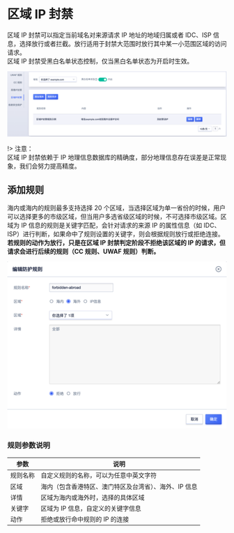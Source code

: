# 区域 IP 封禁

区域 IP 封禁可以指定当前域名对来源请求 IP 地址的地域归属或者 IDC、ISP 信息，选择放行或者拦截。放行适用于封禁大范围时放行其中某一小范围区域的访问请求。  
区域 IP 封禁受黑白名单状态控制，仅当黑白名单状态为开启时生效。

![region_ip_img_1](/images/region_ip_img_1.png)

!> 注意：  
区域 IP 封禁依赖于 IP 地理信息数据库的精确度，部分地理信息存在误差是正常现象，我们会努力提高精度。

## 添加规则

海内或海内的规则最多支持选择 20 个区域，当选择区域为单一省份的时候，用户可以选择更多的市级区域，但当用户多选省级区域的时候，不可选择市级区域。区域为 IP 信息的规则是关键字匹配，会针对请求的来源 IP 的属性信息（如 IDC、ISP）进行判断，如果命中了规则设置的关键字，则会根据规则放行或拒绝连接。**若规则的动作为放行，只是在区域 IP 封禁判定阶段不拒绝该区域的 IP 的请求，但请求会进行后续的规则（CC 规则、UWAF 规则）判断。**

![region_ip_img_2](/images/region_ip_img_2.png)

### 规则参数说明

| 参数     | 说明                                                  |
| -------- | ----------------------------------------------------- |
| 规则名称 | 自定义规则的名称，可以为任意中英文字符                |
| 区域     | 海内（包含香港特区、澳门特区及台湾省）、海外、IP 信息 |
| 详情     | 区域为海内或海外时，选择的具体区域                    |
| 关键字   | 区域为 IP 信息，自定义的关键字信息                    |
| 动作     | 拒绝或放行命中规则的 IP 的连接                        |
